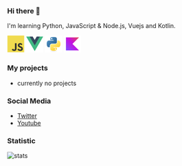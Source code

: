 ### Hi there 👋

I'm learning Python, JavaScript & Node.js, Vuejs and Kotlin.

<img height="40" src="https://raw.githubusercontent.com/devicons/devicon/master/icons/javascript/javascript-original.svg"> <img height="40" src="https://raw.githubusercontent.com/devicons/devicon/master/icons/vuejs/vuejs-original.svg"> <img height="40" src="https://raw.githubusercontent.com/devicons/devicon/master/icons/python/python-original.svg"> <img height="40" src="https://raw.githubusercontent.com/devicons/devicon/master/icons/kotlin/kotlin-original.svg">

### My projects

* currently no projects

### Social Media

* [Twitter](https://twitter.com/notweuz_)
* [Youtube](https://www.youtube.com/channel/notweuz)

### Statistic

![stats](https://github-readme-stats.vercel.app/api?username=notweuz&show_icons=true&theme=dark)

